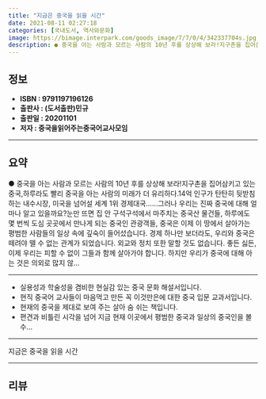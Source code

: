 ```yaml
---
title: "지금은 중국을 읽을 시간"
date: 2021-08-11 02:27:18
categories: [국내도서, 역사와문화]
image: https://bimage.interpark.com/goods_image/7/7/0/4/342337704s.jpg
description: ● 중국을 아는 사람과 모르는 사람의 10년 후를 상상해 보라!지구촌을 집어삼키고 있는 중국,하루라도 빨리 중국을 아는 사람의 미래가 더 유리하다.14억 인구가 탄탄히 뒷받침하는 내수시장, 미국을 넘어설 세계 1위 경제대국……그러나 우리는 진짜 중국에 대해 얼마나 알고 있을까요?눈만
---
```


## **정보**

- **ISBN : 9791197196126**
- **출판사 : (도서출판)민규**
- **출판일 : 20201101**
- **저자 : 중국을읽어주는중국어교사모임**

------



## **요약**

●  중국을 아는 사람과 모르는 사람의 10년 후를 상상해 보라!지구촌을 집어삼키고 있는 중국,하루라도 빨리 중국을 아는 사람의 미래가 더 유리하다.14억 인구가 탄탄히 뒷받침하는 내수시장, 미국을 넘어설 세계 1위 경제대국……그러나 우리는 진짜 중국에 대해 얼마나 알고 있을까요?눈만 뜨면 집 안 구석구석에서 마주치는 중국산 물건들, 하루에도 몇 번씩 도심 곳곳에서 만나게 되는 중국인 관광객들, 중국은 이제 이 땅에서 살아가는 평범한 사람들의 일상 속에 깊숙이 들어섰습니다. 경제 하나만 보더라도, 우리와 중국은 떼려야 뗄 수 없는 관계가 되었습니다. 외교와 정치 또한 말할 것도 없습니다. 좋든 싫든, 이제 우리는 피할 수 없이 그들과 함께 살아가야 합니다. 하지만 우리가 중국에 대해 아는 것은 의외로 많지 않...

------

- 실용성과 학술성을 겸비한 현실감 있는 중국 문화 해설서입니다.
- 현직 중국어 교사들이 마음먹고 만든 꼭 이것만은에 대한 중국 입문 교과서입니다.
- 현재의 중국을 제대로 보여 주는 살아 숨 쉬는 책입니다.
- 편견과 비틀린 시각을 넘어 지금 현재 이곳에서 평범한 중국과 일상의 중국인을 볼 수... 

------


지금은 중국을 읽을 시간 

------


## **리뷰** 

